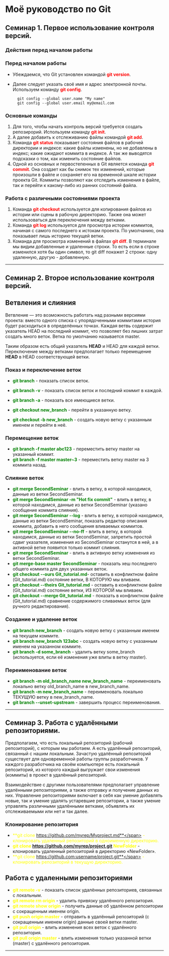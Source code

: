 # Моё руководство по Git

## Семинар 1. Первое использование контроля версий.


### Действия перед началом работы

### Перед началом работы 

* Убеждаемся, что Git установлен командой <span style="color:red">**git version**</span>.
* Далее следует указать своё имя и адрес электронной почты. Используем команду <span style="color:red">**git config**</span>.

        git config --global user.name "My name"
        git config --global user.email my@email.com

### Основные команды
1. Для того, чтобы начать контроль версий требуется создать репозирорий. Используем команду <span style="color:red">**git init**</span>.
2. А далее добавить к отслеживанию файлы командой <span style="color:red">**git add**</span>.
3. Команда <span style="color:red">**git status**</span> показывает состояния файлов в рабочей директории и индексе: какие файлы изменены, но не добавлены в индекс; какие ожидают коммита в индексе. А так же выводятся подсказки о том, как изменить состояние файлов.
4. Одной из основных и первостепенных в Git является команда <span style="color:red">**git commit**</span>. Она создает как бы снимок тех изменений, которые произошли в файле и сохраняет его на временной шкале истории проекта Git. Коммиты позволяют как отследить изменения в файле, так и перейти к какому-либо из ранних состояний файла.

### Работа с различными состояниями проекта
1. Команда <span style="color:red">**git checkout**</span> используется для копирования файлов из истории или сцены в рабочую директорию. Также она может использоваться для переключения между ветками.
2. Команда <span style="color:red">**git log**</span> используется для просмотра истории коммитов, начиная с самого последнего к истокам проекта. По умолчанию, она показывает лишь историю текущей ветки.
3. Команда для просмотра изменений в файлах <span style="color:red">**git diff**</span>. В терминале мы видим добавленные и удаленные строки. То есть если в строке изменился хотя бы один символ, то git diff покажет 2 строки: одну удаленную, другую - добавленную.
___

## Семинар 2. Второе использование контроля версий.

## Ветвления и слияния

Ветвление — это возможность работать над разными версиями проекта: вместо одного списка с упорядоченными коммитами история будет расходиться в определённых точках. Каждая ветвь содержит указатель HEAD на последний коммит, что позволяет без лишних затрат создать много веток. Ветка по умолчанию называется master.

Таким образом есть общий указатель __HEAD__ и HEAD для каждой ветки. Переключение между ветками предполагает только перемещение __HEAD__ в HEAD соответствующей ветки.

### Показ и переключение веток
* <span style="color:green">**git branch**</span> - показать список веток.

* <span style="color:green">**git branch -v**</span> - показать список веток и последний коммит в каждой.

* <span style="color:green">**git branch -a**</span> - показать все имеющиеся ветки.

* <span style="color:green">**git checkout new_branch**</span> - перейти в указанную ветку.

* <span style="color:green">**git checkout -b new_branch**</span> - создать новую ветку с указанным именем и перейти в неё.

### Перемещение веток
* <span style="color:green">**git branch -f master abc123**</span> - переместить ветку master на указанный коммит.
* <span style="color:green">**git branch -f master master~3**</span> - переместить ветку master на 3 коммита назад.

### Слияние веток
* <span style="color:green">**git merge SecondSeminar**</span> - влить в ветку, в которой находимся, данные из ветки SecondSeminar.
* <span style="color:green">**git merge SecondSeminar -m "Hot fix commit"**</span> - влить в ветку, в которой находимся, данные из ветки SecondSeminar (указано сообщение коммита слияния).
* <span style="color:green">**git merge SecondSeminar --log**</span> - влить в ветку, в которой находимся, данные из ветки SecondSeminar, показать редактор описания коммита, добавить в него сообщения вливаемых коммитов.
* <span style="color:green">**git merge SecondSeminar --no-ff**</span> - влить в ветку, в которой находимся, данные из ветки SecondSeminar, запретить простой сдвиг указателя, изменения из SecondSeminar останутся в ней, а в активной ветке появится только коммит слияния.
* <span style="color:green">**git merge SecondSeminar**</span> - влить в активную ветку изменения из ветки SecondSeminar.
* <span style="color:green">**git merge-base master SecondSeminar**</span> - показать хеш последнего общего коммита для двух указанных веток.
* <span style="color:green">**git checkout --ours Git_tutorial.md**</span>- оставить в конфликтном файле (Git_tutorial.md) состояние ветки, В КОТОРУЮ мы вливаем.
* <span style="color:green">**git checkout --theirs Git_tutorial.md**</span> - оставить в конфликтном файле (Git_tutorial.md) состояние ветки, ИЗ КОТОРОЙ мы вливаем.
* <span style="color:green">**git checkout --merge Git_tutorial.md**</span>  - показать в конфликтном файле (Git_tutorial.md) сравнение содержимого сливаемых веток (для ручного редактирования).

### Создание и удаление веток
* <span style="color:green">**git branch new_branch**</span> - создать новую ветку с указанным именем на текущем коммите.
* <span style="color:green">**git branch new_branch 123abc**</span> - создать новую ветку с указанным именем на указанном коммите.
* <span style="color:green">**git branch -d some_branch**</span> - удалить ветку some_branch (используется, если её изменения уже влиты в ветку master).

### Переименование веток
* <span style="color:green">**git branch -m old_branch_name new_branch_name**</span> - переименовать локально ветку old_branch_name в new_branch_name.
* <span style="color:green">**git branch -m new_branch_name**</span> - переименовать локально ТЕКУЩУЮ ветку в new_branch_name.
* <span style="color:green">**git branch --unset-upstream**</span> - завершить процесс переименования.
___

## Семинар 3. Работа с удалёнными репозиториями.

Предполагаем, что есть локальный репозиторий (рабочий репозиторий), с которым мы работаем. А есть удалённый репозиторий, связанный с нашим локальным. Зачастую удалённый репозиторий существует для одновременной работы группы разработчиков. У каждого разработчика на своём компьютере есть локальный репозиторий, из которого каждый выгружает свои изменения (коммиты) в проект в удалённый репозиторий.

Взаимодействие с другими пользователями предполагает управление удалёнными репозиториями, а также отправку и получение данных из них. Управление репозиториями включает в себя как умение добавлять новые, так и умение удалять устаревшие репозитории, а также умение управлять различными удалёнными ветками, объявлять их отслеживаемыми или нет и так далее.

### Клонирование репозитория
* <span style="color:yellow">**git clone https://github.com/myrep/Myproject.md**</span> - клонировать удаленный репозиторий в одноименную директорию.
* <span style="color:yellow">**git clone https://github.com/myrep/project.git NewFolder**</span> - клонировать удаленный репозиторий в директорию «NewFolder».
* <span style="color:yellow">**git clone https://github.com:username/project.git**</span> - клонировать репозиторий в текущую директорию.

## Работа с удаленными репозиториями
* <span style="color:yellow">**git remote -v**</span> - показать список удалённых репозиториев, связанных с локальным.
* <span style="color:yellow">**git remote rm origin**</span> - удалить привязку удалённого репозитория.
* <span style="color:yellow">**git remote show origin**</span> - получить данные об удалённом репозитории с сокращенным именем origin.
* <span style="color:yellow">**git push origin master**</span> - отправить в удалённый репозиторий (с сокращенным именем origin) данные своей ветки master.
* <span style="color:yellow">**git pull origin**</span> - влить изменения всех веток с удалённого репозитория.
* <span style="color:yellow">**git pull origin master**</span> - влить изменения только указанной ветки (master) с удалённого репозитория.
_____